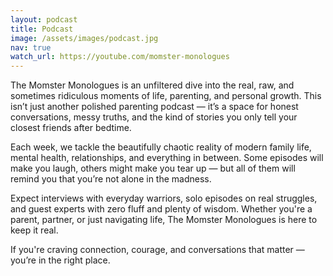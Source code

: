 ```yaml
---
layout: podcast
title: Podcast
image: /assets/images/podcast.jpg
nav: true
watch_url: https://youtube.com/momster-monologues
---
```

The Momster Monologues is an unfiltered dive into the real, raw, and sometimes ridiculous moments of life, parenting, and personal growth. This isn’t just another polished parenting podcast — it’s a space for honest conversations, messy truths, and the kind of stories you only tell your closest friends after bedtime.

Each week, we tackle the beautifully chaotic reality of modern family life, mental health, relationships, and everything in between. Some episodes will make you laugh, others might make you tear up — but all of them will remind you that you’re not alone in the madness.

Expect interviews with everyday warriors, solo episodes on real struggles, and guest experts with zero fluff and plenty of wisdom. Whether you're a parent, partner, or just navigating life, The Momster Monologues is here to keep it real.

If you're craving connection, courage, and conversations that matter — you’re in the right place.

